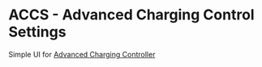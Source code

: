 # ACCS - Advanced Charging Control Settings
Simple UI for [Advanced Charging Controller](https://github.com/VR-25/acc)
